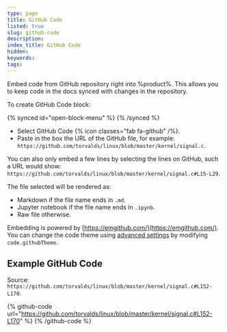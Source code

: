 ```yaml
---
type: page
title: GitHub Code
listed: true
slug: github-code
description: 
index_title: GitHub Code
hidden: 
keywords: 
tags: 
---
```



Embed code from GitHub repository right into %product%. This allows you to keep code in the docs synced with changes in the repository.

To create GitHub Code block:


{% synced id="open-block-menu" %}
{% /synced %}


- Select GitHub Code {% icon classes="fab fa-github" /%}.
- Paste in the box the URL of the GitHub file, for example: `https://github.com/torvalds/linux/blob/master/kernel/signal.c`.

You can also only embed a few lines by selecting the lines on GitHub, such a URL would show: `https://github.com/torvalds/linux/blob/master/kernel/signal.c#L15-L29`.

The file selected will be rendered as:

- Markdown if the file name ends in `.md`.
- Jupyter notebook if the file name ends in `.ipynb`.
- Raw file otherwise.

Embedding is powered by [https://emgithub.com/](https://emgithub.com/). You can change the code theme using [advanced settings](/support-center/advanced-settings) by modifying `code.githubTheme`.

## Example GitHub Code

Source: `https://github.com/torvalds/linux/blob/master/kernel/signal.c#L152-L170`.


{% github-code url="https://github.com/torvalds/linux/blob/master/kernel/signal.c#L152-L170" %}
{% /github-code %}


